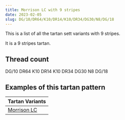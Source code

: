 ```yaml
---
title: Morrison LC with 9 stripes
date: 2023-02-05
slug: DG/10/DR64/K10/DR14/K10/DR34/DG30/N8/DG/18
---
```

This is a list of all the tartan sett variants with 9 stripes.

It is a 9 stripes tartan.


## Thread count
DG/10 DR64 K10 DR14 K10 DR34 DG30 N8 DG/18

## Examples of this tartan pattern

| Tartan Variants |
|---------------|
| [Morrison LC](/variants/dg/10/dr64/k10/dr14/k10/dr34/dg30/n8/dg/18-dg11450d-draa0000-k000000-naaaaaa)||
